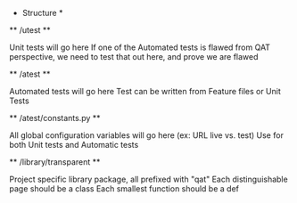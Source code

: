 * Structure *

** /utest **

Unit tests will go here
If one of the Automated tests is flawed from QAT perspective,
we need to test that out here, and prove we are flawed

** /atest **

Automated tests will go here
Test can be written from Feature files or Unit Tests 

** /atest/constants.py **

All global configuration variables will go here (ex: URL live vs. test)
Use for both Unit tests and Automatic tests

** /library/transparent **

Project specific library package, all prefixed with "qat"
Each distinguishable page should be a class
Each smallest function should be a def



